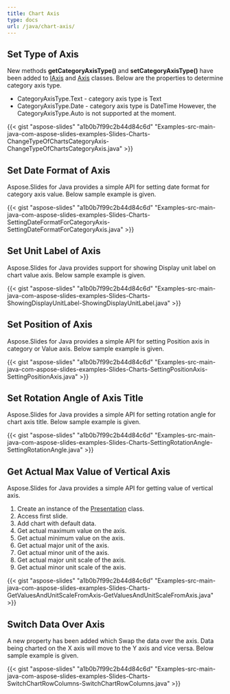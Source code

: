 ```yaml
---
title: Chart Axis
type: docs
url: /java/chart-axis/
---
```


## **Set Type of Axis**
New methods **getCategoryAxisType()** and **setCategoryAxisType()** have been added to [IAxis](http://www.aspose.com/api/java/slides/com.aspose.slides/interfaces/IAxis) and [Axis](http://www.aspose.com/api/java/slides/com.aspose.slides/classes/Axis) classes. Below are the properties to determine category axis type.

- CategoryAxisType.Text - category axis type is Text
- CategoryAxisType.Date - category axis type is DateTime
  However, the CategoryAxisType.Auto is not supported at the moment.

{{< gist "aspose-slides" "a1b0b7f99c2b44d84c6d" "Examples-src-main-java-com-aspose-slides-examples-Slides-Charts-ChangeTypeOfChartsCategoryAxis-ChangeTypeOfChartsCategoryAxis.java" >}}


## **Set Date Format of Axis**
Aspose.Slides for Java provides a simple API for setting date format for category axis value. Below sample example is given. 

{{< gist "aspose-slides" "a1b0b7f99c2b44d84c6d" "Examples-src-main-java-com-aspose-slides-examples-Slides-Charts-SettingDateFormatForCategoryAxis-SettingDateFormatForCategoryAxis.java" >}}


## **Set Unit Label of Axis**
Aspose.Slides for Java provides support for showing Display unit label on chart value axis. Below sample example is given. 

{{< gist "aspose-slides" "a1b0b7f99c2b44d84c6d" "Examples-src-main-java-com-aspose-slides-examples-Slides-Charts-ShowingDisplayUnitLabel-ShowingDisplayUnitLabel.java" >}}


## **Set Position of Axis**
Aspose.Slides for Java provides a simple API for setting Position axis in category or Value axis. Below sample example is given. 

{{< gist "aspose-slides" "a1b0b7f99c2b44d84c6d" "Examples-src-main-java-com-aspose-slides-examples-Slides-Charts-SettingPositionAxis-SettingPositionAxis.java" >}}

## **Set Rotation Angle of Axis Title**
Aspose.Slides for Java provides a simple API for setting rotation angle for chart axis title. Below sample example is given. 

{{< gist "aspose-slides" "a1b0b7f99c2b44d84c6d" "Examples-src-main-java-com-aspose-slides-examples-Slides-Charts-SettingRotationAngle-SettingRotationAngle.java" >}}

## **Get Actual Max Value of Vertical Axis**
Aspose.Slides for Java provides a simple API for getting value of vertical axis. 

1. Create an instance of the [Presentation](https://apireference.aspose.com/slides/java/com.aspose.slides/Presentation) class.
1. Access first slide.
1. Add chart with default data.
1. Get actual maximum value on the axis.
1. Get actual minimum value on the axis.
1. Get actual major unit of the axis.
1. Get actual minor unit of the axis.
1. Get actual major unit scale of the axis.
1. Get actual minor unit scale of the axis.

{{< gist "aspose-slides" "a1b0b7f99c2b44d84c6d" "Examples-src-main-java-com-aspose-slides-examples-Slides-Charts-GetValuesAndUnitScaleFromAxis-GetValuesAndUnitScaleFromAxis.java" >}}

## **Switch Data Over Axis**
A new property has been added which Swap the data over the axis. Data being charted on the X axis will move to the Y axis and vice versa. Below sample example is given.

{{< gist "aspose-slides" "a1b0b7f99c2b44d84c6d" "Examples-src-main-java-com-aspose-slides-examples-Slides-Charts-SwitchChartRowColumns-SwitchChartRowColumns.java" >}}
